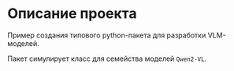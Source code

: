 # Описание проекта

Пример создания типового python-пакета для разработки VLM-моделей.

Пакет симулирует класс для семейства моделей `Qwen2-VL`.

